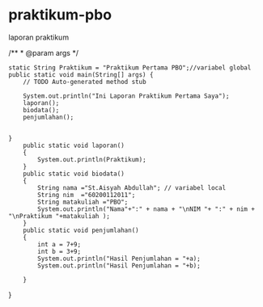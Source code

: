 # praktikum-pbo
laporan praktikum

/**
	 * @param args
	 */
	
	static String Praktikum = "Praktikum Pertama PBO";//variabel global
	public static void main(String[] args) {
		// TODO Auto-generated method stub
		
		System.out.println("Ini Laporan Praktikum Pertama Saya");
		laporan();
		biodata();
		penjumlahan();
		

	}
		public static void laporan()
		{
			System.out.println(Praktikum);
		}
		public static void biodata()
		{
			String nama ="St.Aisyah Abdullah"; // variabel local
			String nim  ="60200112011";
			String matakuliah ="PBO";
			System.out.println("Nama"+":" + nama + "\nNIM "+ ":" + nim + "\nPraktikum "+matakuliah );
		}
		public static void penjumlahan()
		{
			int a = 7+9;
			int b = 3+9;
			System.out.println("Hasil Penjumlahan = "+a);
			System.out.println("Hasil Penjumlahan = "+b);
			
		}	
		
}
